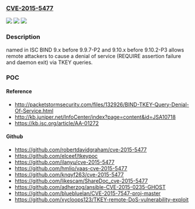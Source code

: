 ### [CVE-2015-5477](https://cve.mitre.org/cgi-bin/cvename.cgi?name=CVE-2015-5477)
![](https://img.shields.io/static/v1?label=Product&message=n%2Fa&color=blue)
![](https://img.shields.io/static/v1?label=Version&message=n%2Fa&color=blue)
![](https://img.shields.io/static/v1?label=Vulnerability&message=n%2Fa&color=brighgreen)

### Description

named in ISC BIND 9.x before 9.9.7-P2 and 9.10.x before 9.10.2-P3 allows remote attackers to cause a denial of service (REQUIRE assertion failure and daemon exit) via TKEY queries.

### POC

#### Reference
- http://packetstormsecurity.com/files/132926/BIND-TKEY-Query-Denial-Of-Service.html
- http://kb.juniper.net/InfoCenter/index?page=content&id=JSA10718
- https://kb.isc.org/article/AA-01272

#### Github
- https://github.com/robertdavidgraham/cve-2015-5477
- https://github.com/elceef/tkeypoc
- https://github.com/ilanyu/cve-2015-5477
- https://github.com/hmlio/vaas-cve-2015-5477
- https://github.com/knqyf263/cve-2015-5477
- https://github.com/likescam/ShareDoc_cve-2015-5477
- https://github.com/adherzog/ansible-CVE-2015-0235-GHOST
- https://github.com/bluebluelan/CVE-2015-7547-proj-master
- https://github.com/xycloops123/TKEY-remote-DoS-vulnerability-exploit

